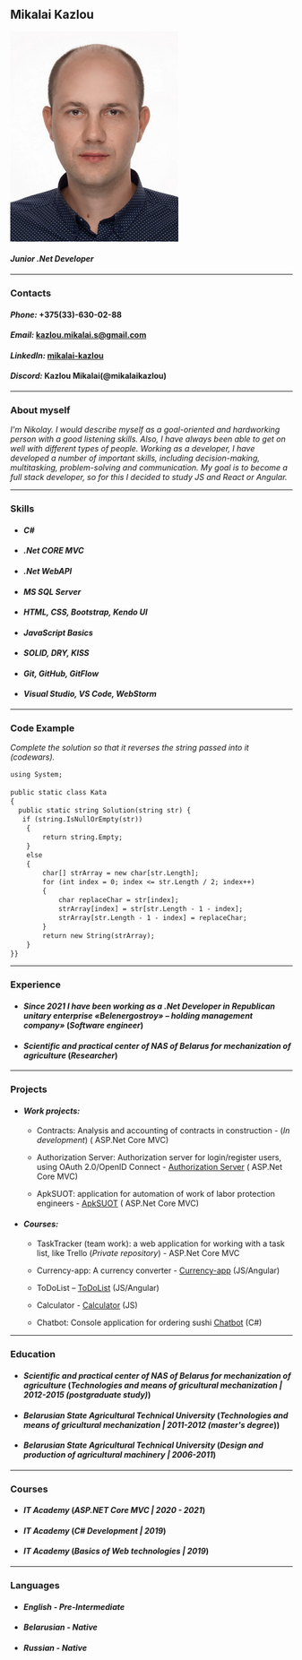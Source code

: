 
## **Mikalai Kazlou**

![photo](./img/photo.jpg "Kazlou Mikalai")

#### ***Junior .Net Developer***

---

### **Contacts**

#### *Phone:* +375(33)-630-02-88

#### *Email:* <kazlou.mikalai.s@gmail.com>

#### *LinkedIn:* [mikalai-kazlou](https://www.linkedin.com/in/mikalai-kazlou)

#### *Discord:* Kazlou Mikalai(@mikalaikazlou)

---

### **About myself**

 *I'm Nikolay. I would describe myself as a goal-oriented and hardworking person with a good listening skills. Also, I have always been able to get  on well with different types of people. Working as a developer,  I have developed a number of important skills, including decision-making, multitasking, problem-solving and communication. My goal is to become a full stack developer, so for this I decided to study JS and React or Angular.*

---

### **Skills**

* #### *C\#*

* #### *.Net CORE MVC*

* #### *.Net WebAPI*

* #### *MS SQL Server*

* #### *HTML, CSS, Bootstrap, Kendo UI*

* #### *JavaScript Basics*

* #### *SOLID, DRY, KISS*

* #### *Git, GitHub, GitFlow*

* #### *Visual Studio, VS Code, WebStorm*

---

### **Code Example**

*Complete the solution so that it reverses the string passed into it (codewars).*

```
using System;

public static class Kata
{
  public static string Solution(string str) {
   if (string.IsNullOrEmpty(str))
    {
        return string.Empty;
    }
    else
    {
        char[] strArray = new char[str.Length];
        for (int index = 0; index <= str.Length / 2; index++)
        {
            char replaceChar = str[index];
            strArray[index] = str[str.Length - 1 - index];
            strArray[str.Length - 1 - index] = replaceChar;
        }
        return new String(strArray);
    }
}}
```

---

### **Experience**

* #### *Since 2021 I have been working as a .Net Developer in Republican unitary enterprise «Belenergostroy» – holding management company»* (*Software engineer*)

* #### *Scientific and practical center of NAS of Belarus for mechanization of agriculture* (*Researcher*)

---

### **Projects**

* #### *Work projects:* 
    * Contracts: Analysis and accounting of contracts in construction - (*In development*) ( ASP.Net Core MVC)

    * Authorization Server: Authorization server for login/register users, using OAuth 2.0/OpenID Сonnect - [Authorization Server](https://authsrv.rupbes.by:8011/)  ( ASP.Net Core MVC)

    * ApkSUOT: application for automation of work of labor protection engineers - [ApkSUOT](https://corp.rupbes.by:6969/)  ( ASP.Net Core MVC)


* #### *Courses:* 
     * TaskTracker (team work): a web application for working with a task list, like Trello (*Private repository*) -  ASP.Net Core MVC

     * Currency-app: A currency converter - [Currency-app](https://bitbucket.org/mikalaikazlou/frontendrepository/src/feature-angular-currency-app-kazlou/angular-currency/currency-app/) (JS/Angular)

     * ToDoList – [ToDoList](https://bitbucket.org/mikalaikazlou/frontendrepository/src/feature-angular-todolist-kazlou/ToDoList/) (JS/Angular)

     * Calculator - [Calculator](https://github.com/mikalaikazlou/DOTNET_PROJECT1/tree/master) (JS)

     * Сhatbot: Console application for ordering sushi [Chatbot](https://github.com/mikalaikazlou/DOTNET_PROJECT1/tree/master)  (C#)

---

### **Education**

* #### *Scientific and practical center of NAS of Belarus for mechanization of agriculture* (*Technologies and means of  gricultural mechanization | 2012-2015 (postgraduate study)*)

* #### *Belarusian State Agricultural Technical University* (*Technologies and means of  gricultural mechanization | 2011-2012 (master's degree*))

* #### *Belarusian State Agricultural Technical University* (*Design and production of agricultural machinery | 2006-2011*)

---

### **Courses**

* #### *IT Academy* (*ASP.NET Core MVC | 2020 - 2021*)

* #### *IT Academy* (*C# Development | 2019*)

* #### *IT Academy* (*Basics of Web technologies | 2019*)

---

### **Languages**

* #### *English - Pre-Intermediate*

* #### *Belarusian - Native*

* #### *Russian - Native*
